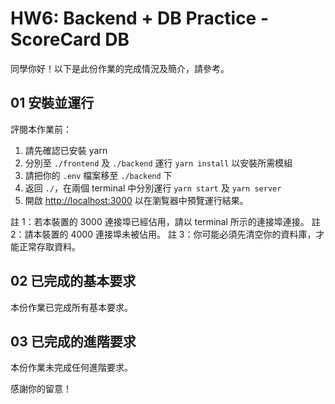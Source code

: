# HW6: Backend + DB Practice - ScoreCard DB

同學你好！以下是此份作業的完成情況及簡介，請參考。

## 01 安裝並運行

評閱本作業前：

1. 請先確認已安裝 yarn
2. 分別至 `./frontend` 及 `./backend` 運行 `yarn install` 以安裝所需模組
3. 請把你的 `.env` 檔案移至 `./backend` 下
3. 返回 `./`，在兩個 terminal 中分別運行 `yarn start` 及 `yarn server`
4. 開啟 [http://localhost:3000](http://localhost:3000) 以在瀏覧器中預覽運行結果。

註 1：若本裝置的 3000 連接埠已經佔用，請以 terminal 所示的連接埠連接。
註 2：請本裝置的 4000 連接埠未被佔用。
註 3：你可能必須先清空你的資料庫，才能正常存取資料。

## 02 已完成的基本要求

本份作業已完成所有基本要求。

## 03 已完成的進階要求

本份作業未完成任何進階要求。

感謝你的留意！

